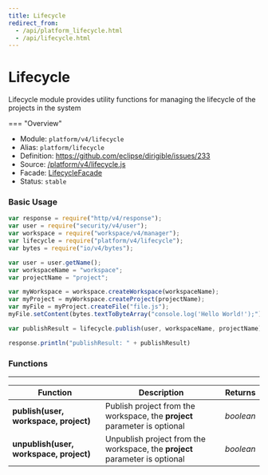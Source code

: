 ```yaml
---
title: Lifecycle
redirect_from:
  - /api/platform_lifecycle.html
  - /api/lifecycle.html
---
```


Lifecycle
===

Lifecycle module provides utility functions for managing the lifecycle of the projects in the system

=== "Overview"
- Module: `platform/v4/lifecycle`
- Alias: `platform/lifecycle`
- Definition: https://github.com/eclipse/dirigible/issues/233
- Source: [/platform/v4/lifecycle.js](https://github.com/dirigiblelabs/api-platform/blob/master/platform/v4/lifecycle.js)
- Facade: [LifecycleFacade](https://github.com/eclipse/dirigible/blob/master/api/api-facade/api-platform/src/main/java/org/eclipse/dirigible/api/v3/platform/LifecycleFacade.java)
- Status: `stable`


### Basic Usage

```javascript
var response = require("http/v4/response");
var user = require("security/v4/user");
var workspace = require("workspace/v4/manager");
var lifecycle = require("platform/v4/lifecycle");
var bytes = require("io/v4/bytes");

var user = user.getName();
var workspaceName = "workspace";
var projectName = "project";

var myWorkspace = workspace.createWorkspace(workspaceName);
var myProject = myWorkspace.createProject(projectName);
var myFile = myProject.createFile("file.js");
myFile.setContent(bytes.textToByteArray("console.log('Hello World!');"));

var publishResult = lifecycle.publish(user, workspaceName, projectName);

response.println("publishResult: " + publishResult)
```


### Functions

---

Function     | Description | Returns
------------ | ----------- | --------
**publish(user, workspace, project)**   | Publish project from the workspace, the **project** parameter is optional | *boolean*
**unpublish(user, workspace, project)**   | Unpublish project from the workspace, the **project** parameter is optional | *boolean*
